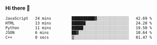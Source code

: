 ### Hi there 👋

<!--START_SECTION:waka-->

```txt
JavaScript   24 mins         ██████████▓░░░░░░░░░░░░░░   42.69 %
HTML         13 mins         ██████░░░░░░░░░░░░░░░░░░░   24.28 %
Python       11 mins         █████░░░░░░░░░░░░░░░░░░░░   19.50 %
JSON         6 mins          ██▓░░░░░░░░░░░░░░░░░░░░░░   10.64 %
C++          0 secs          ▒░░░░░░░░░░░░░░░░░░░░░░░░   01.47 %
```

<!--END_SECTION:waka-->
